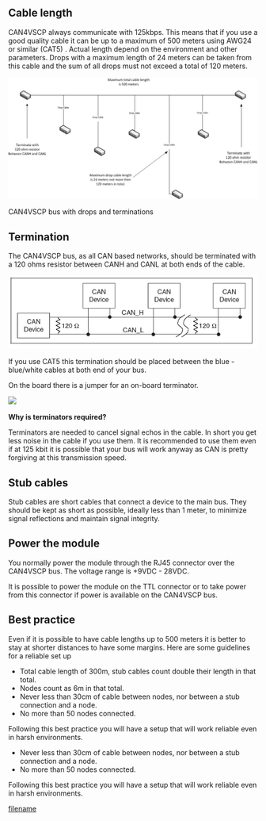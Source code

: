 

## Cable length

CAN4VSCP always communicate with 125kbps. This means that if you use a good quality cable it can be up to a maximum of 500 meters using
AWG24 or similar (CAT5) . Actual length depend on the environment and other parameters. Drops with a maximum length of 24 meters can be taken from this cable and the sum of all drops must not exceed a total of 120 meters.

![](./images/bus_drops.jpg)

CAN4VSCP bus with drops and terminations

## Termination

The CAN4VSCP bus, as all CAN based networks, should be terminated with a 120 ohms resistor between CANH and CANL at both ends of the cable.

![](./images/can_bus.png)

If you use CAT5 this termination should be placed between the blue - blue/white cables at both end of your bus.

On the board there is a jumper for an on-board terminator.

![](./images/prototype2_terminator.png)

**Why is terminators required?**

Terminators are needed to cancel signal echos in the cable. In short you get less noise in the cable if you use them. It is recommended to use
them even if at 125 kbit it is possible that your bus will work anyway as CAN is pretty forgiving at this transmission speed.

## Stub cables

Stub cables are short cables that connect a device to the main bus. They should be kept as short as possible, ideally less than 1 meter, to minimize signal reflections and maintain signal integrity.

## Power the module

You normally power the module through the RJ45 connector over the CAN4VSCP bus. The voltage range is +9VDC - 28VDC.

It is possible to power the module on the TTL connector or to take power from this connector if power is available on the CAN4VSCP bus.

## Best practice

Even if it is possible to have cable lengths up to 500 meters it is better to stay at shorter distances to have some margins. Here are some guidelines for a reliable set up

  - Total cable length of 300m, stub cables count double their length in
    that total.
  - Nodes count as 6m in that total. 
  - Never less than 30cm of cable between nodes, nor between a stub
    connection and a node. 
  - No more than 50 nodes connected.  

Following this best practice you will have a setup that will work
reliable even in harsh environments.

  - Never less than 30cm of cable between nodes, nor between a stub
    connection and a node. 
  - No more than 50 nodes connected.

Following this best practice you will have a setup that will work reliable even in harsh environments.

  
[filename](./bottom-copyright.md ':include')
